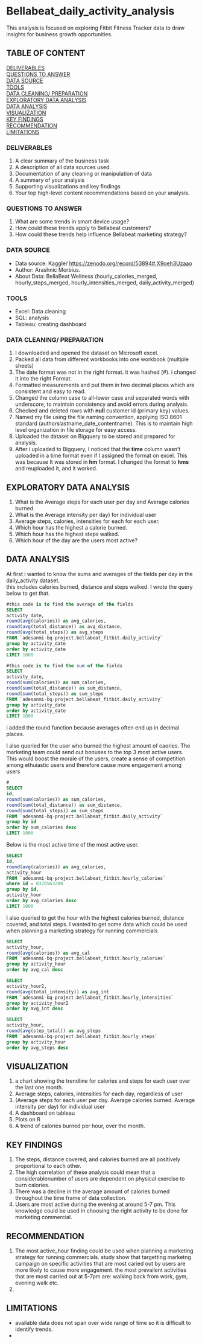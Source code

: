 # Bellabeat_daily_activity_analysis
This analysis is focused on exploring Fitbit Fitness Tracker data to draw insights for business growth opportunities.

## TABLE OF CONTENT
[DELIVERABLES](#deliverables)  
[QUESTIONS TO ANSWER](#questions-to-answer)  
[DATA SOURCE](#data-source)  
[TOOLS](#tools)  
[DATA CLEANING/ PREPARATION](#data-cleaning-preparation)  
[EXPLORATORY DATA ANALYSIS](#exploratory-data-analysis)  
[DATA ANALYSIS](#data-analysis)  
[VISUALIZATION](#visualization)  
[KEY FINDINGS](#key-findings)  
[RECOMMENDATION](recommendation)  
[LIMITATIONS](limitations)  
### DELIVERABLES
1.	A clear summary of the business task 
2.	A description of all data sources used. 
3.	Documentation of any cleaning or manipulation of data 
4.	A summary of your analysis 
5.	Supporting visualizations and key findings 
6.	Your top high-level content recommendations based on your analysis.

### QUESTIONS TO ANSWER
1.	What are some trends in smart device usage? 
2.	How could these trends apply to Bellabeat customers? 
3.	How could these trends help influence Bellabeat marketing strategy?

### DATA SOURCE
- Data source: Kaggle/ https://zenodo.org/record/53894#.X9oeh3Uzaao  
- Author: Arashnic Morbius.  
- About Data: BellaBeat Wellness (hourly_calories_merged, hourly_steps_merged, hourly_intensities_merged, daily_activity_merged)

### TOOLS
- Excel: Data cleaning  
- SQL: analysis  
- Tableau: creating dashboard

### DATA CLEANING/ PREPARATION
1.	I downloaded and opened the dataset on Microsoft excel.
2.	Packed all data from different workbooks into one workbook (multiple sheets)
3.	The date format was not in the right format. it was hashed (#). i changed it into the right Format. 
4.	Formatted measurements and put them in two decimal places which are consistent and easy to read.
5.	Changed the column case to all-lower case and separated words with underscore, to maintain consistency and avoid errors during analysis.
6.	Checked and deleted rows with **null** customer id (primary key) values.
7.	Named my file using the file naming convention, applying ISO 8601 standard (authorslastname_date_contentname). This is to maintain high level organization in file storage for easy access.
8.	Uploaded the dataset on Bigquery to be stored and prepared for analysis.
9.	After i uploaded to Bigquery, I noticed that the **time** column wasn’t uploaded in a time format even if I assigned the format on excel. This was because It was stored in **hm** format. I changed the format to **hms** and reuploaded it, and it worked.

## EXPLORATORY DATA ANALYSIS 
1.  What is the Average steps for each user per day and Average calories burned.
2.  What is the Average intensity per day) for individual user 
4.	Average steps, calories, intensities for each for each user.
7.	Which hour has the highest a calorie burned.
8.	Which hour has the highest steps walked.
9.	Which hour of the day are the users most active?

## DATA ANALYSIS
At first i wanted to know the sums and averages of the fields per day in the daily_activity dataset.  
this includes calories burned, distance and steps walked. I wrote the query below to get that.
```SQL
#this code is to find the average of the fields
SELECT
activity_date,
round(avg(calories)) as avg_calories,
round(avg(total_distance)) as avg_distance, 
round(avg(total_steps)) as avg_steps
FROM `adesanmi-bq-project.bellabeat_fitbit.daily_activity`
group by activity_date
order by activity_date
LIMIT 1000
```
```SQL
#this code is to find the sum of the fields
SELECT 
activity_date,
round(sum(calories)) as sum_calories,
round(sum(total_distance)) as sum_distance, 
round(sum(total_steps)) as sum_steps
FROM `adesanmi-bq-project.bellabeat_fitbit.daily_activity`
group by activity_date
order by activity_date
LIMIT 1000
```
i added the round function because averages often end up in decimal places.  

I also queried for the user who burned the highest amount of caories. The marketing team could send out bonuses to the top 3 most active users.  
This would boost the morale of the users, create a sense of competition among ethuiastic users and therefore cause more engagement among users
```SQL
#
SELECT 
id,
round(sum(calories)) as sum_calories,
round(sum(total_distance)) as sum_distance, 
round(sum(total_steps)) as sum_steps
FROM `adesanmi-bq-project.bellabeat_fitbit.daily_activity`
group by id 
order by sum_calories desc
LIMIT 1000
```
Below is the most active time of the most active user. 
```SQL
SELECT 
id, 
round(avg(calories)) as avg_calories, 
activity_hour 
FROM `adesanmi-bq-project.bellabeat_fitbit.hourly_calories` 
where id = 8378563200 
group by id, 
activity_hour 
order by avg_calories desc
LIMIT 1000
```
I also queried to get the hour with the highest calories burned, distance covered, and total steps.
I wanted to get some data which could be used when planning a marketing strategy for running commercials
```SQL
SELECT 
activity_hour,
round(avg(calories)) as avg_cal
FROM `adesanmi-bq-project.bellabeat_fitbit.hourly_calories`
group by activity_hour
order by avg_cal desc
```
```SQL
SELECT 
activity_hour2,
round(avg(total_intensity)) as avg_int
FROM `adesanmi-bq-project.bellabeat_fitbit.hourly_intensities`
group by activity_hour2
order by avg_int desc
```
```SQL
SELECT 
activity_hour,
round(avg(step_total)) as avg_steps
FROM `adesanmi-bq-project.bellabeat_fitbit.hourly_steps`
group by activity_hour
order by avg_steps desc
```

## VISUALIZATION
1.	a chart showing the trendline for calories and steps for each user over the last one month.
2.	Average steps, calories, intensities for each day, regardless of user
3.	(Average steps for each user per day. Average calories burned. Average intensity per day) for individual user 
4.	A dashboard on tableau
5.	Plots on R
6.	A trend of calories burned per hour, over the month.
   
## KEY FINDINGS 
1.	The steps, distance covered, and calories burned are all positively proportional to each other.
2.	The high correlation of these analysis could mean that a considerablenumber of users are dependent on physical exercise to burn calories.
3.	There was a decline in the average amount of calories burned throughout the time frame of data collection. 
4.	Users are most active during the evening at around 5-7 pm. This knowledge could be used in choosing the right activity to be done for marketing commercial.

## RECOMMENDATION
1. The most active_hour finding could be used when planning a marketing strategy for running commercials. study show that targetting marketng campaign on specific activities that are most caried out by users are more likely to cause more engagement. the most prevailent activities that are most carried out at 5-7pm are: walking back from work, gym, evening walk etc.
2. 

## LIMITATIONS
- available data does not span over wide range of time so it is difficult to identify trends.
- 
